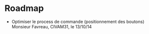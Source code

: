 # Roadmap

* Optimiser le process de commande (positionnement des boutons) Monsieur Favreau, CIVAM31, le 13/10/14
